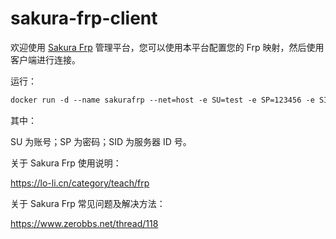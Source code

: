 # sakura-frp-client


欢迎使用 [Sakura Frp](https://www.natfrp.com) 管理平台，您可以使用本平台配置您的 Frp 映射，然后使用客户端进行连接。

运行：

``` Dockerfile
docker run -d --name sakurafrp --net=host -e SU=test -e SP=123456 -e SID=1 wshunli/sakura-frp-client:latest
```

其中：

SU 为账号；SP 为密码；SID 为服务器 ID 号。

关于 Sakura Frp 使用说明：

https://lo-li.cn/category/teach/frp

关于 Sakura Frp 常见问题及解决方法：

https://www.zerobbs.net/thread/118

